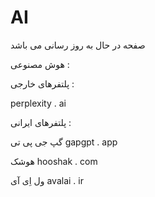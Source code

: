 # AI
صفحه در حال به روز رسانی می باشد

هوش مصنوعی :

پلتفرهای خارجی :

perplexity  .  ai


پلتفرهای ایرانی :

گپ جی پی تی
gapgpt  .  app

هوشک
hooshak  . com

ول اِی آی
avalai   . ir

